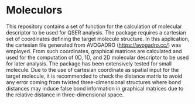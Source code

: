 # Moleculors

This repository contains a set of function for the calculation of molecular descriptor to be used for QSER analysis. The package requires a cartesian set of coordinates defining the target molecule structure. In this application, the cartesian file generated from AVOGADRO (https://avogadro.cc/) was employed. From such coordinates, graphical matrices are calculated and used for the computation of 0D, 1D, and 2D molecular descriptor to be used for later analysis. The package has been extensively tested for small molecule. Due to the use of cartesian coordinate as spatial input for the target molecule, it is recommended to check the distance matrix to avoid any error coming from twisted three-dimensional structures where bond distances may induce false bond information in graphical matrices due to the relative distance in three-dimensional space. 
